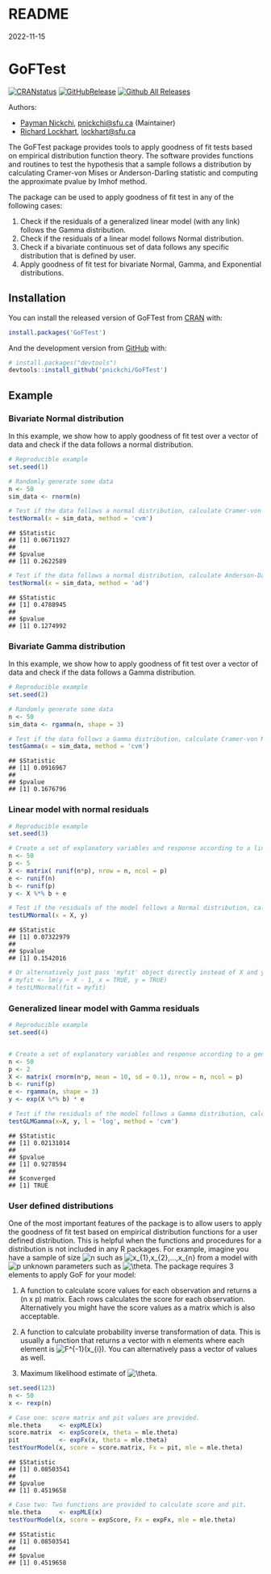 README
================
2022-11-15

# GoFTest

<!-- badges: start -->

[![CRANstatus](https://www.r-pkg.org/badges/version/GoFTest)](https://cran.r-project.org/package=GoFTest)
[![GitHubRelease](https://img.shields.io/github/release/GoFTest/GoFTest?style=flat)](https://github.com/GoFTest/PEIMAN2/releases)
[![Github All Releases](https://img.shields.io/github/downloads/GoFTest/PEIMAN2/total.svg?style=flat)](https://github.com/GoFTest/PEIMAN2)

<!-- badges: end -->

Authors:

- [Payman Nickchi](https://github.com/pnickchi), <pnickchi@sfu.ca>
  (Maintainer)
- [Richard Lockhart](http://www.sfu.ca/~lockhart/), <lockhart@sfu.ca>

The GoFTest package provides tools to apply goodness of fit tests based
on empirical distribution function theory. The software provides
functions and routines to test the hypothesis that a sample follows a
distribution by calculating Cramer-von Mises or Anderson-Darling
statistic and computing the approximate pvalue by Imhof method.

The package can be used to apply goodness of fit test in any of the
following cases:

1)  Check if the residuals of a generalized linear model (with any link)
    follows the Gamma distribution.
2)  Check if the residuals of a linear model follows Normal
    distribution.
3)  Check if a bivariate continuous set of data follows any specific
    distribution that is defined by user.
4)  Apply goodness of fit test for bivariate Normal, Gamma, and
    Exponential distributions.

## Installation

You can install the released version of GoFTest from
[CRAN](https://CRAN.R-project.org) with:

``` r
install.packages('GoFTest')
```

And the development version from [GitHub](https://github.com/) with:

``` r
# install.packages("devtools")
devtools::install_github('pnickchi/GoFTest')
```

## Example

### Bivariate Normal distribution

In this example, we show how to apply goodness of fit test over a vector
of data and check if the data follows a normal distribution.

``` r
# Reproducible example
set.seed(1)

# Randomly generate some data
n <- 50
sim_data <- rnorm(n)

# Test if the data follows a normal distribution, calculate Cramer-von Mises statistic and approximate pvalue
testNormal(x = sim_data, method = 'cvm')
```

    ## $Statistic
    ## [1] 0.06711927
    ## 
    ## $pvalue
    ## [1] 0.2622589

``` r
# Test if the data follows a normal distribution, calculate Anderson-Darling statistic and approximate pvalue
testNormal(x = sim_data, method = 'ad')
```

    ## $Statistic
    ## [1] 0.4788945
    ## 
    ## $pvalue
    ## [1] 0.1274992

### Bivariate Gamma distribution

In this example, we show how to apply goodness of fit test over a vector
of data and check if the data follows a Gamma distribution.

``` r
# Reproducible example
set.seed(2)

# Randomly generate some data
n <- 50
sim_data <- rgamma(n, shape = 3)

# Test if the data follows a Gamma distribution, calculate Cramer-von Mises statistic and approximate pvalue
testGamma(x = sim_data, method = 'cvm')
```

    ## $Statistic
    ## [1] 0.0916967
    ## 
    ## $pvalue
    ## [1] 0.1676796

### Linear model with normal residuals

``` r
# Reproducible example
set.seed(3)

# Create a set of explanatory variables and response according to a linear model
n <- 50
p <- 5
X <- matrix( runif(n*p), nrow = n, ncol = p)
e <- runif(n)
b <- runif(p)
y <- X %*% b + e

# Test if the residuals of the model follows a Normal distribution, calculate Cramer-von Mises statistic and approximate pvalue
testLMNormal(x = X, y)
```

    ## $Statistic
    ## [1] 0.07322979
    ## 
    ## $pvalue
    ## [1] 0.1542016

``` r
# Or alternatively just pass 'myfit' object directly instead of X and y:
# myfit <- lm(y ~ X - 1, x = TRUE, y = TRUE)
# testLMNormal(fit = myfit)
```

### Generalized linear model with Gamma residuals

``` r
# Reproducible example
set.seed(4)


# Create a set of explanatory variables and response according to a generalized linear model with log link
n <- 50
p <- 2
X <- matrix( rnorm(n*p, mean = 10, sd = 0.1), nrow = n, ncol = p)
b <- runif(p)
e <- rgamma(n, shape = 3)
y <- exp(X %*% b) * e

# Test if the residuals of the model follows a Gamma distribution, calculate Cramer-von Mises statistic and approximate pvalue
testGLMGamma(x=X, y, l = 'log', method = 'cvm')
```

    ## $Statistic
    ## [1] 0.02131014
    ## 
    ## $pvalue
    ## [1] 0.9278594
    ## 
    ## $converged
    ## [1] TRUE

### User defined distributions

One of the most important features of the package is to allow users to
apply the goodness of fit test based on empirical distribution functions
for a user defined distribution. This is helpful when the functions and
procedures for a distribution is not included in any R packages. For
example, imagine you have a sample of size
![n](https://latex.codecogs.com/png.image?%5Cdpi%7B110%7D&space;%5Cbg_white&space;n "n")
such as
![x\_{1},x\_{2},...,x\_{n}](https://latex.codecogs.com/png.image?%5Cdpi%7B110%7D&space;%5Cbg_white&space;x_%7B1%7D%2Cx_%7B2%7D%2C...%2Cx_%7Bn%7D "x_{1},x_{2},...,x_{n}")
from a model with
![p](https://latex.codecogs.com/png.image?%5Cdpi%7B110%7D&space;%5Cbg_white&space;p "p")
unknown parameters such as
![\theta](https://latex.codecogs.com/png.image?%5Cdpi%7B110%7D&space;%5Cbg_white&space;%5Ctheta "\theta").
The package requires 3 elements to apply GoF for your model:

1)  A function to calculate score values for each observation and
    returns a (n x p) matrix. Each rows calculates the score for each
    observation. Alternatively you might have the score values as a
    matrix which is also acceptable.

2)  A function to calculate probability inverse transformation of data.
    This is usually a function that returns a vector with n elements
    where each element is
    ![F^{-1}(x\_{i})](https://latex.codecogs.com/png.image?%5Cdpi%7B110%7D&space;%5Cbg_white&space;F%5E%7B-1%7D%28x_%7Bi%7D%29 "F^{-1}(x_{i})").
    You can alternatively pass a vector of values as well.

3)  Maximum likelihood estimate of
    ![\theta](https://latex.codecogs.com/png.image?%5Cdpi%7B110%7D&space;%5Cbg_white&space;%5Ctheta "\theta").

``` r
set.seed(123)
n <- 50
x <- rexp(n)

# Case one: score matrix and pit values are provided.
mle.theta     <- expMLE(x)
score.matrix  <- expScore(x, theta = mle.theta)
pit           <- expFx(x, theta = mle.theta)
testYourModel(x, score = score.matrix, Fx = pit, mle = mle.theta)
```

    ## $Statistic
    ## [1] 0.08503541
    ## 
    ## $pvalue
    ## [1] 0.4519658

``` r
# Case two: Two functions are provided to calculate score and pit.
mle.theta     <- expMLE(x)
testYourModel(x, score = expScore, Fx = expFx, mle = mle.theta)
```

    ## $Statistic
    ## [1] 0.08503541
    ## 
    ## $pvalue
    ## [1] 0.4519658
